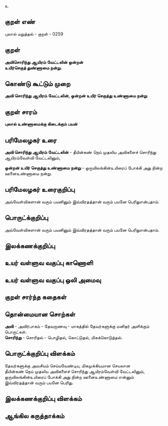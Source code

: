உ

## குறள் எண் 

புலால் மறுத்தல் - குறள் - 0259  

## குறள் 

**அவிசொரிந்து ஆயிரம் வேட்டலின் ஒன்றன்  
உயிர்செகுத் துண்ணாமை நன்று.**  


## கொண்டு கூட்டும் முறை

**அவி சொரிந்து ஆயிரம் வேட்டலின், ஒன்றன் உயிர் செகுத்து உண்ணாமை நன்று**

## குறள் சாரம் 

**புலால் உண்ணாமைக்கு கிடைக்கும் பயன்**  

## பரிமேலழகர் உரை

**அவி சொரிந்து ஆயிரம் வேட்டலின்** - தீயின்கண் நெய் முதலிய அவிகளைச் சொரிந்து ஆயிரம்வேள்வி வேட்டலினும்,   

**ஒன்றன் உயிர் செகுத்து உண்ணாமை நன்று** - ஒருவிலங்கின்உயிரைப் போக்கி அது நின்ற ஊனைஉண்ணாமை நன்று.  

## பரிமேலழகர் உரைகுறிப்பு   

அவ்வேள்விகளான் வரும் பயனினும் இவ்விரதத்தான் வரும் பயனே பெரிதுஎன்பதாம்.  

## பொருட்க்குறிப்பு 

அவ்வேள்விகளான் வரும் பயனினும் இவ்விரதத்தான் வரும் பயனே பெரிதுஎன்பதாம்.  

## இலக்கணக்குறிப்பு  


## உயர் வள்ளுவ வகுப்பு காணொளி


## உயர் வள்ளுவ வகுப்பு ஒலி அமைவு 

 
## குறள் சார்ந்த கதைகள் 


## தொன்மையான சொற்கள்

**அவி** - அவிர்பாகம் - தேவருணவு - யாகத்தில் தேவர்களுக்கு மனிதர் அளிக்கும் பொருட்கள்.   
**சொரிந்து** - சொரிதல் - பொழிதல், கொட்டுதல், மிகக்கொடுத்தல்.  


## பொருட்க்குறிப்பு விளக்கம்

தேவர்களுக்கு அவசியம் செய்யவேண்டிய, மிகமுக்கியமான செயலான  
தீயின்கண் நெய் முதலிய அவிகளைச் சொரிந்து ஆயிரம்வேள்வி வேட்டலினும்,   
ஒருவிலங்கின்உயிரைப் போக்கி அது நின்ற ஊனைஉண்ணாமை என்னும் இவ்விரதத்தான் வரும் பயனே பெரிது.    

## இலக்கணக்குறிப்பு விளக்கம்


## ஆங்கில கருத்தாக்கம் 


